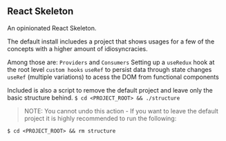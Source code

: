 ## React Skeleton

An opinionated React Skeleton.

The default install incluedes a project that shows usages for a few of the concepts with a higher amount of idiosyncracies.

Among those are:
`Providers` and `Consumers`
Setting up a `useRedux` hook at the root level
`custom hooks`
`useRef` to persist data through state changes
`useRef` (multiple variations) to acess the DOM from functional components

Included is also a script to remove the default project and leave only the basic structure behind.
`$ cd <PROJECT_ROOT> && ./structure`
> NOTE: You cannot undo this action - If you want to leave the default project it is highly recommended to run the following:

`$ cd <PROJECT_ROOT> && rm structure`